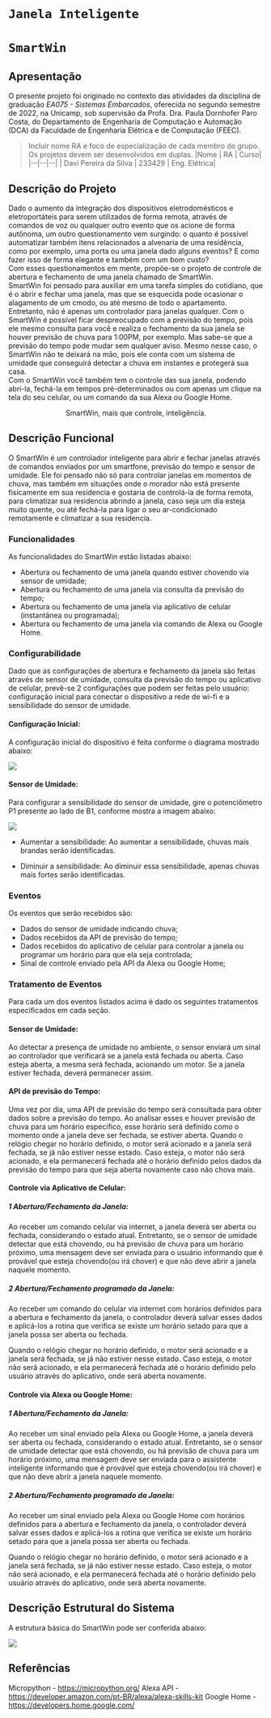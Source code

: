 # `Janela Inteligente`
# `SmartWin`

## Apresentação

O presente projeto foi originado no contexto das atividades da disciplina de graduação *EA075 - Sistemas Embarcados*, 
oferecida no segundo semestre de 2022, na Unicamp, sob supervisão da Profa. Dra. Paula Dornhofer Paro Costa, do Departamento de Engenharia de Computação e Automação (DCA) da Faculdade de Engenharia Elétrica e de Computação (FEEC).

> Incluir nome RA e foco de especialização de cada membro do grupo. Os projetos devem ser desenvolvidos em duplas.
> |Nome  | RA | Curso|
> |--|--|--|
> | Davi Pereira da Silva  | 233429  | Eng. Elétrica|



## Descrição do Projeto
Dado o aumento da integração dos dispositivos eletrodomésticos e eletroportáteis para serem utilizados de forma remota, através de comandos de voz ou qualquer outro evento que os acione de forma autônoma, um outro questionamento vem surgindo: o quanto é possível automatizar também itens relacionados a alvenaria de uma residência, como por exemplo, uma porta ou uma janela dado alguns eventos? E como fazer isso de forma elegante e também com um bom custo?  
Com esses questionamentos em mente, propõe-se o projeto de controle de abertura e fechamento de uma janela chamado de SmartWin.   
SmartWin foi pensado para auxiliar em uma tarefa simples do cotidiano, que é o abrir e fechar uma janela, mas que se esquecida pode ocasionar o alagamento de um cmodo, ou até mesmo de todo o apartamento.  
Entretanto, não é apenas um controlador para janelas qualquer. Com o SmartWin é possível ficar despreocupado com a previsão do tempo, pois ele mesmo consulta para você e realiza o fechamento da sua janela se houver previsão de chuva para 1:00PM, por exemplo. Mas sabe-se que a previsão do tempo pode mudar sem qualquer aviso. Mesmo nesse caso, o SmartWin não te deixará na mão, pois ele conta com um sistema de umidade que conseguirá detectar a chuva em instantes e protegerá sua casa.  
Com o SmartWin você também tem o controle das sua janela, podendo abri-la, fechá-la em tempos pré-determinados ou com apenas um clique na tela do seu celular, ou um comando da sua Alexa ou Google Home. 

<center> SmartWin, mais que controle, inteligência. </center>

## Descrição Funcional
  
O SmartWin é um controlador inteligente para abrir e fechar janelas através de comandos enviados por um smartfone, previsão do tempo e sensor de umidade.
Ele foi pensado não só para controlar janelas em momentos de chuva, mas também em situações onde o morador não está presente fisicamente em sua residencia e gostaria de controlá-la de forma remota, para climatizar sua residencia abrindo a janela, caso seja um dia esteja muito quente, ou até fechá-la para ligar o seu ar-condicionado remotamente e climatizar a sua residencia.  


### Funcionalidades
As funcionalidades do SmartWin estão listadas abaixo:

* Abertura ou fechamento de uma janela quando estiver chovendo via sensor de umidade;
* Abertura ou fechamento de uma janela via consulta da previsão do tempo;
* Abertura ou fechamento de uma janela via aplicativo de celular (instantânea ou programada);
* Abertura ou fechamento de uma janela via comando de Alexa ou Google Home.

### Configurabilidade
  
Dado que as configurações de abertura e fechamento da janela são feitas através de sensor de umidade, consulta da previsão do tempo ou aplicativo de celular, prevê-se 2 configurações que podem ser feitas pelo usuário: configuração inicial para conectar o dispositivo a rede de wi-fi e a sensibilidade do sensor de umidade.  
  
#### Configuração Inicial:  

A configuração inicial do dispositivo é feita conforme o diagrama mostrado abaixo:

![](config_1.png)

#### Sensor de Umidade:

Para configurar a sensibilidade do sensor de umidade, gire o potenciômetro P1 presente ao lado de B1, conforme mostra a imagem abaixo:

![](config_2.png)

* Aumentar a sensibilidade: Ao aumentar a sensibilidade, chuvas mais brandas serão identificadas.

* Diminuir a sensibilidade: Ao diminuir essa sensibilidade, apenas chuvas mais fortes serão identificadas.



### Eventos

Os eventos que serão recebidos são:

* Dados do sensor de umidade indicando chuva;
* Dados recebidos da API de previsão do tempo;
* Dados recebidos do aplicativo de celular para controlar a janela ou programar um horário para que ela seja controlada;
* Sinal de controle enviado pela API da Alexa ou Google Home;

### Tratamento de Eventos

Para cada um dos eventos listados acima é dado os seguintes tratamentos especificados em cada seção.  
  
#### Sensor de Umidade:  

Ao detectar a presença de umidade no ambiente, o sensor enviará um sinal ao controlador que verificará se a janela está fechada ou aberta. Caso esteja aberta, a mesma será fechada, acionando um motor. Se a janela estiver fechada, deverá permanecer assim.


#### API de previsão do Tempo:  

Uma vez por dia, uma API de previsão do tempo será consultada para obter dados sobre a previsão do tempo. Ao analisar esses e houver previsão de chuva para um horário especifico, esse horário será definido como o momento onde a janela deve ser fechada, se estiver aberta.
Quando o relógio chegar no horário definido, o motor será acionado e a janela será fechada, se já não estiver nesse estado. Caso esteja, o motor não será acionado, e ela permanecerá fechada até o horário definido pelos dados da previsão do tempo para que seja aberta novamente caso não chova mais.

#### Controle via Aplicativo de Celular:  
##### 1 Abertura/Fechamento da Janela:  

Ao receber um comando celular via internet, a janela deverá ser aberta ou fechada, considerando o estado atual. Entretanto, se o sensor de umidade detectar que está chovendo, ou há previsão de chuva para um horário próximo, uma mensagem deve ser enviada para o usuário informando que é provável que esteja chovendo(ou irá chover) e que não deve abrir a janela naquele momento. 

##### 2 Abertura/Fechamento programado da Janela:  

Ao receber um comando do celular via internet com horários definidos para a abertura e fechamento da janela, o controlador deverá salvar esses dados e aplicá-los a rotina que verifica se existe um horário setado para que a janela possa ser aberta ou fechada. 

Quando o relógio chegar no horário definido, o motor será acionado e a janela será fechada, se já não estiver nesse estado. Caso esteja, o motor não será acionado, e ela permanecerá fechada até o horário definido pelo usuário através do aplicativo, onde será aberta novamente.

#### Controle via Alexa ou Google Home:  
##### 1 Abertura/Fechamento da Janela:  
Ao receber um sinal enviado pela Alexa ou Google Home, a janela deverá ser aberta ou fechada, considerando o estado atual. Entretanto, se o sensor de umidade detectar que está chovendo, ou há previsão de chuva para um horário próximo, uma mensagem deve ser enviada para o assistente inteligente informando que é provável que esteja chovendo(ou irá chover) e que não deve abrir a janela naquele momento. 

##### 2 Abertura/Fechamento programado da Janela:  
Ao receber um sinal enviado pela Alexa ou Google Home com horários definidos para a abertura e fechamento da janela, o controlador deverá salvar esses dados e aplicá-los a rotina que verifica se existe um horário setado para que a janela possa ser aberta ou fechada. 

Quando o relógio chegar no horário definido, o motor será acionado e a janela será fechada, se já não estiver nesse estado. Caso esteja, o motor não será acionado, e ela permanecerá fechada até o horário definido pelo usuário através do aplicativo, onde será aberta novamente.

## Descrição Estrutural do Sistema
A estrutura básica do SmartWin pode ser conferida abaixo:

![](estrutura_1.png)

## Referências
 
Micropython - https://micropython.org/ 
Alexa API - https://developer.amazon.com/pt-BR/alexa/alexa-skills-kit
Google Home - https://developers.home.google.com/
